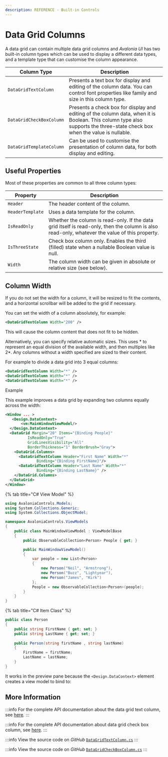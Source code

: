 ```yaml
---
description: REFERENCE - Built-in Controls
---
```


# Data Grid Columns

A data grid can contain multiple data grid columns and _Avalonia UI_ has two built-in column types which can be used to display a different data types, and a template type that can customise the column appearance.&#x20;

| Column Type              | Description                                                                                                                                                               |
| ------------------------ | ------------------------------------------------------------------------------------------------------------------------------------------------------------------------- |
| `DataGridTextColumn`     | Presents a text box for display and editing of the column data. You can control font properties like family and size in this column type.                                 |
| `DataGridCheckBoxColumn` | Presents a check box for display and editing of the column data, when it is Boolean. This column type also supports the three-state check box when the value is nullable. |
| `DataGridTemplateColumn` | Can be used to customise the presentation of column data, for both display and editing.                                                                                   |

## Useful Properties

Most of these properties are common to all three column types:

| Property         | Description                                                                                                                                     |
| ---------------- | ----------------------------------------------------------------------------------------------------------------------------------------------- |
| `Header`         | The header content of the column.                                                                                                               |
| `HeaderTemplate` | Uses a data template for the column.                                                                                                            |
| `IsReadOnly`     | Whether the column is read-only. If the data grid itself is read-only, then the column is also read-only, whatever the value of this  property. |
| `IsThreeState`   | Check box column only. Enables the third (filled) state when a nullable Boolean value is null.                                                  |
| `Width`          | The column width can be given in absolute or relative size (see below).                                                                         |

## Column Width

If you do not set the width for a column, it will be resized to fit the contents, and a horizontal scrollbar will be added to the grid if necessary.&#x20;

You can set the width of a column absolutely, for example:

```xml
<DataGridTextColumn Width="200" />
```

This will cause the column content that does not fit to be hidden.

Alternatively, you can specify relative automatic sizes. This uses \* to represent an equal division of the available width, and then multiples like 2\*.  Any columns without a width specified are sized to their content.

For example to divide a data grid into 3 equal columns:

```xml
<DataGridTextColumn Width="*" />
<DataGridTextColumn Width="*" />
<DataGridTextColumn Width="*" />
```

Example

This example improves a data grid by expanding two columns equally across the width:



```xml
<Window ... >
   <Design.DataContext>
       <vm:MainWindowViewModel/>
  </Design.DataContext>
  <DataGrid Margin="20" Items="{Binding People}"
          IsReadOnly="True"
          GridLinesVisibility="All"
          BorderThickness="1" BorderBrush="Gray">
    <DataGrid.Columns>
      <DataGridTextColumn Header="First Name" Width="*" 
              Binding="{Binding FirstName}"/>
      <DataGridTextColumn Header="Last Name" Width="*" 
              Binding="{Binding LastName}" />
    </DataGrid.Columns>
  </DataGrid>
</Window>
```


{% tab title="C# View Model" %}
```csharp
using AvaloniaControls.Models;
using System.Collections.Generic;
using System.Collections.ObjectModel;

namespace AvaloniaControls.ViewModels
{
    public class MainWindowViewModel : ViewModelBase
    {
        public ObservableCollection<Person> People { get; }

        public MainWindowViewModel()
        {
            var people = new List<Person> 
            {
                new Person("Neil", "Armstrong"),
                new Person("Buzz", "Lightyear"),
                new Person("James", "Kirk")
            };
            People = new ObservableCollection<Person>(people);
        }
    }
}
```


{% tab title="C# Item Class" %}
```csharp
public class Person
{
    public string FirstName { get; set; }
    public string LastName { get; set; }
    
    public Person(string firstName , string lastName)
    {
        FirstName = firstName;
        LastName = lastName;
    }
}
```



It works in the preview pane because the `<Design.DataContext>` element creates a view model to bind to:

<!--figure><img src="../../../.gitbook/assets/image (4) (1).png" alt=""><figcaption></figcaption></figure-->

## More Information

:::info
For the complete API documentation about the data grid text column, see [here](http://reference.avaloniaui.net/api/Avalonia.Controls/DataGridTextColumn/).
:::

:::info
For the complete API documentation about data grid check box column, see [here](http://reference.avaloniaui.net/api/Avalonia.Controls/DataGridCheckBoxColumn/).
:::

:::info
View the source code on _GitHub_ [`DataGridTextColumn.cs`](https://github.com/AvaloniaUI/Avalonia/blob/master/src/Avalonia.Controls.DataGrid/DataGridTextColumn.cs)
:::

:::info
View the source code on _GitHub_ [`DataGridCheckBoxColumn.cs`](https://github.com/AvaloniaUI/Avalonia/blob/master/src/Avalonia.Controls.DataGrid/DataGridCheckBoxColumn.cs)
:::
